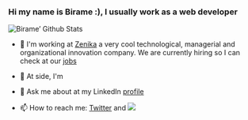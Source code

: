 ### Hi my name is Birame :), I usually work as a web developer

<!--
**bsene/bsene** is a ✨ _special_ ✨ repository because its `README.md` (this file) appears on your GitHub profile.

Here are some ideas to get you started:

- 🔭 I’m currently working on ...
- 🌱 I’m currently learning ...
- 👯 I’m looking to collaborate on ...
- 🤔 I’m looking for help with ...
- 💬 Ask me about ...
- 📫 How to reach me: ...
- 😄 Pronouns: ...
- ⚡ Fun fact: ...
-->

![Birame’ Github Stats](https://github-readme-stats.vercel.app/api?username=bsene)

- 🔭 I'm working at [Zenika](http://www.zenika.com/) a very cool technological, managerial and organizational innovation company.
  We are currently hiring so I can check at our [jobs](https://jobs.zenika.com)

- 🌱 At side, I'm
- 💬 Ask me about at my LinkedIn [profile](https://www.linkedin.com/in/%E2%9B%B5-birame-sene-%E2%9B%B5-1a7b971b/)
- 📫 How to reach me: [Twitter]() and <img src="https://services.nexodyne.com/email/icon/w3IzFvnX%2BEid/6XK02WU%3D/R01haWw%3D/0/image.png">
